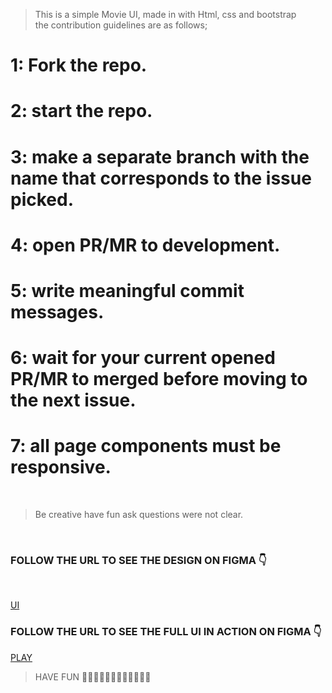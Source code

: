 > This is a simple Movie UI, made in with Html, css and bootstrap <br/> the contribution guidelines are as follows;


 # 1: Fork the repo.
 
 # 2: start the repo.
 
 # 3: make a separate branch with the name that corresponds to the issue picked.
 
 # 4: open PR/MR to development.
 
 # 5: write meaningful commit messages.
 
 # 6: wait for your current opened PR/MR to merged before moving to the next issue.
 
 # 7: all page components must be responsive.
 
 <br/>

> Be creative have fun ask questions were not clear.

<br/>

### FOLLOW THE URL TO SEE THE DESIGN ON FIGMA 👇
<br/>

[UI](https://www.figma.com/file/Gk4dXCg3tW1WvvjHsEWCMM/Movie-app-(Community)?node-id=401%3A35)

### FOLLOW THE URL TO SEE THE FULL UI IN ACTION ON FIGMA 👇

[PLAY](https://www.figma.com/proto/Gk4dXCg3tW1WvvjHsEWCMM/Movie-app-(Community)?node-id=401%3A35&scaling=min-zoom&page-id=401%3A32&starting-point-node-id=401%3A35)


> HAVE FUN 🥳🥳🥳🥳🥳🥳🥳🥳🥳🥳🥳🥳
